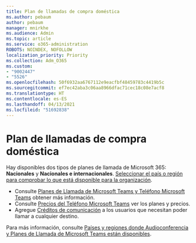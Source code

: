 ```yaml
---
title: Plan de llamadas de compra doméstica
ms.author: pebaum
author: pebaum
manager: mnirkhe
ms.audience: Admin
ms.topic: article
ms.service: o365-administration
ROBOTS: NOINDEX, NOFOLLOW
localization_priority: Priority
ms.collection: Adm_O365
ms.custom:
- "9002447"
- "5526"
ms.openlocfilehash: 50f6932aa6767112e9eacfbf48459783c4419b5c
ms.sourcegitcommit: ef7ec42aba3c06aa8966dfac71cec18c08e7acf8
ms.translationtype: HT
ms.contentlocale: es-ES
ms.lasthandoff: 04/13/2021
ms.locfileid: "51692838"
---
```

# <a name="purchase-domestic-calling-plans"></a>Plan de llamadas de compra doméstica

Hay disponibles dos tipos de planes de llamada de Microsoft 365: **Nacionales** y **Nacionales e internacionales**. [Seleccionar el país o región para comprobar lo que está disponible para la organización](https://docs.microsoft.com/MicrosoftTeams/country-and-region-availability-for-audio-conferencing-and-calling-plans/country-and-region-availability-for-audio-conferencing-and-calling-plans#select-your-country-or-region-to-see-whats-available-for-your-organization).

- Consulte [Planes de Llamada de Microsoft Teams y Teléfono Microsoft Teams](https://docs.microsoft.com/MicrosoftTeams/calling-plan-landing-page) obtener más información.
- Consulte [Precios del Teléfono Microsoft Teams](https://www.microsoft.com/microsoft-365/microsoft-teams/voice-calling#Requirements) ver los planes y precios.
- Agregue [Créditos de comunicación](https://docs.microsoft.com/MicrosoftTeams/country-and-region-availability-for-audio-conferencing-and-calling-plans/country-and-region-availability-for-audio-conferencing-and-calling-plans#communications-credits) a los usuarios que necesitan poder llamar a cualquier destino.

Para más información, consulte [Países y regiones donde Audioconferencia y Planes de Llamada de Microsoft Teams están disponibles](https://docs.microsoft.com/MicrosoftTeams/country-and-region-availability-for-audio-conferencing-and-calling-plans/country-and-region-availability-for-audio-conferencing-and-calling-plans). 
